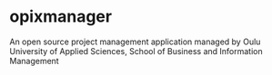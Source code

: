 opixmanager
===========

An open source project management application managed by Oulu University of Applied Sciences, School of Business and Information Management
